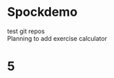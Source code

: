 # Spockdemo
test git repos
<br>
Planning to add exercise calculator 
<!DOCTYPE html>
<html lang="en">
<head>
    <meta charset="UTF-8">
    <meta name="viewport" content="width=device-width, initial-scale=1.0">
    <title>Happy Birthday!</title>
    <link rel="stylesheet" href="style.css">
</head>
<body>
    <div id="timer-container">
        <h1 id="countdown">5</h1>
    </div>
    <div id="message-container" style="display: none;">
        <h1 id="happy-birthday-text">Happy Birthday!</h1>
        <div id="animations"></div>
        <!-- Interactive Gift Box -->
        <div id="gift-box-container">
            <img id="gift-box" src="gift-box.png" alt="Gift Box">
            <span id="gift-box-text">Click here to unbox your gift</span>
        </div>
    </div>
    <div id="redeem-container" style="display: none;">
        <h1 id="redeem-text">Click to redeem</h1>
    </div>
    <div id="images-container" style="display: none;">
        <!-- Images to pop in -->
        <div class="image-item" id="food-img-container">
            <img id="food-img" class="pop-image" src="food.png" alt="Food">
            <p class="image-text">Unlimited fried chicken</p>
        </div>
        <div class="image-item" id="spa-img-container">
            <img id="spa-img" class="pop-image" src="spa.png" alt="Spa">
            <p class="image-text">Infinite relaxation</p>
        </div>
        <div class="image-item" id="travel-img-container">
            <img id="travel-img" class="pop-image" src="travel.png" alt="Travel">
            <p class="image-text">Unrestricted gateways</p>
        </div>
    </div>
    <script src="script.js"></script>
</body>
</html>
